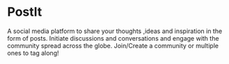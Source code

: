 # PostIt
A social media platform to share your thoughts ,ideas and inspiration in the form of posts. Initiate discussions and conversations and engage with the community spread across the globe. Join/Create a community or multiple ones to tag along!
